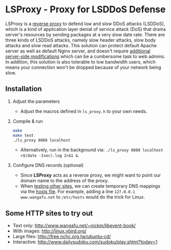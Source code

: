 # LSProxy - Proxy for LSDDoS Defense

LSProxy is a [reverse proxy][] to defend low and slow DDoS attacks (LSDDoS), which is a kind of application layer denial of service attack (DoS) that drains server's resources by sending packages at a very slow date rate. There are three kinds of LSDDoS attacks, namely slow header attacks, slow body attacks and slow read attacks. This solution can protect
default Apache server as well as default Nginx server, and doesn't require [additional server-side modifications][] which can be a cumbersome task to web admins. In addition, this solution is also tolerable to low bandwidth users, which means your connection won't be dropped because of your network being slow.


## Installation
1. Adjust the parameters
    - Adjust the macros defined in `ls_proxy.h` to your own needs.

2. Compile & run
    ```sh
    make
    make test
    ./ls_proxy 8080 localhost
    ```
    - Alternatively, run in the background via: `./ls_proxy 8080 localhost >$(date -Isec).log 2>&1 &`.

3. Configure DNS records (optional)
    - Since **LSProxy** acts as a reverse proxy, we might want to point our domain name to the address of the proxy.
    - When [testing other sites](#some-http-sites-to-try-out), we can create temporary DNS mappings via the [hosts file][]. For example, adding a line `127.0.0.1  www.wangafu.net` to `/etc/hosts` would do the trick for Linux.


## Some HTTP sites to try out
- Text only: http://www.wangafu.net/~nickm/libevent-book/
- With images: http://linux.vbird.org/
- Large files: http://free.nchc.org.tw/ubuntu-cd/
- Interactive: http://www.dailysudoku.com/sudoku/play.shtml?today=1



[reverse proxy]: https://en.wikipedia.org/wiki/Reverse_proxy
[hosts file]: https://en.wikipedia.org/wiki/Hosts_(file)
[additional server-side modifications]: https://www.digitalocean.com/community/tutorials/how-to-configure-nginx-as-a-web-server-and-reverse-proxy-for-apache-on-one-ubuntu-18-04-server
